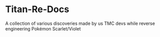 # Titan-Re-Docs
A collection of various discoveries made by us TMC devs while reverse engineering Pokémon Scarlet/Violet
